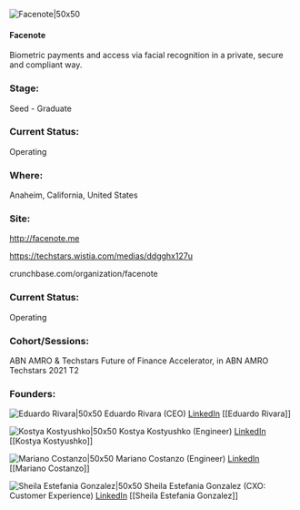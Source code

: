 

![Facenote|50x50](https://apimg.techstars.com/profiles/1663257380249_150324.png)

#### Facenote
Biometric payments and access via facial recognition in a private, secure and compliant way.

### Stage: 
Seed - Graduate 

### Current Status: 
Operating

### Where:
Anaheim, California, United States

### Site:
http://facenote.me

https://techstars.wistia.com/medias/ddgghx127u

crunchbase.com/organization/facenote

### Current Status: 
Operating

### Cohort/Sessions: 
ABN AMRO & Techstars Future of Finance Accelerator, in ABN AMRO Techstars 2021 T2

### Founders: 

![Eduardo Rivara|50x50](https://apimg.techstars.com/connect/images/image_files/605abe27a6bd3800072f05eb/original/EduRivara-Mscw.jpg) Eduardo Rivara (CEO) [LinkedIn](https://linkedin.com/in/edurivara) [[Eduardo Rivara]]

![Kostya Kostyushko|50x50]() Kostya Kostyushko (Engineer) [LinkedIn](https://linkedin.com/in/kostanos) [[Kostya Kostyushko]]

![Mariano Costanzo|50x50](https://apimg.techstars.com/connect/images/image_files/605a02d6c97c0a0007ed57bb/original/xrc.jpg) Mariano Costanzo (Engineer) [LinkedIn](https://linkedin.com/in/marianocostanzo) [[Mariano Costanzo]]

![Sheila Estefania Gonzalez|50x50](https://apimg.techstars.com/connect/images/image_files/60d9d51c7bc66d00075d0acd/original/sheila.jpeg) Sheila Estefania Gonzalez (CXO: Customer Experience) [LinkedIn](https://linkedin.com/in/sheila-gonzalez-hortig%C3%BCela-9767421a) [[Sheila Estefania Gonzalez]]


